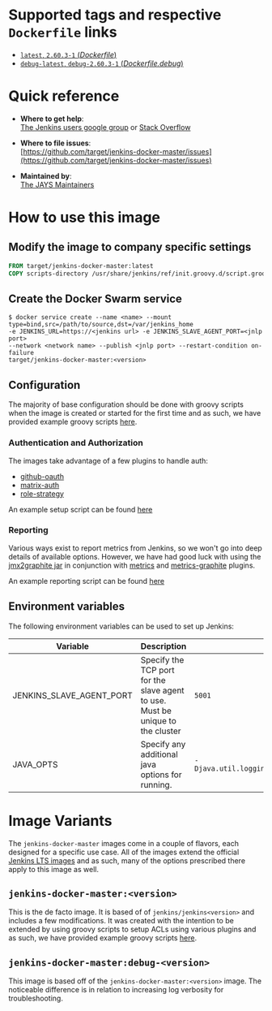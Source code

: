 # Supported tags and respective `Dockerfile` links

-	[`latest`, `2.60.3-1` (*Dockerfile*)](https://github.com/target/jenkins-docker-master/blob/master/Dockerfile)
-	[`debug-latest`, `debug-2.60.3-1` (*Dockerfile.debug*)](https://github.com/target/jenkins-docker-master/blob/master/Dockerfile.debug)

# Quick reference

-	**Where to get help**:  
  [The Jenkins users google group](https://groups.google.com/forum/?nomobile=true#!forum/jenkinsci-users) or [Stack Overflow](https://stackoverflow.com/search?tab=newest&q=jenkins)

-	**Where to file issues**:  
  [https://github.com/target/jenkins-docker-master/issues](https://github.com/target/jenkins-docker-master/issues)

-	**Maintained by**:  
  [The JAYS Maintainers](https://github.com/target/jenkins-docker-master/blob/master/MAINTAINERS)

# How to use this image

## Modify the image to company specific settings

```dockerfile
FROM target/jenkins-docker-master:latest
COPY scripts-directory /usr/share/jenkins/ref/init.groovy.d/script.groovy
```

## Create the Docker Swarm service

```console
$ docker service create --name <name> --mount type=bind,src=/path/to/source,dst=/var/jenkins_home
-e JENKINS_URL=https://<jenkins url> -e JENKINS_SLAVE_AGENT_PORT=<jnlp port>
--network <network name> --publish <jnlp port> --restart-condition on-failure
target/jenkins-docker-master:<version>
```

## Configuration

The majority of base configuration should be done with groovy scripts when the image is created or started for the first time and as such, we have provided example groovy scripts [here](https://github.com/target/jenkins-docker-master/blob/master/examples).

### Authentication and Authorization

The images take advantage of a few plugins to handle auth:
- [github-oauth](https://plugins.jenkins.io/github-oauth)
- [matrix-auth](https://plugins.jenkins.io/matrix-auth)
- [role-strategy](https://plugins.jenkins.io/role-strategy)

An example setup script can be found [here](https://github.com/target/jenkins-docker-master/blob/master/examples/setup_security.groovy)

### Reporting
Various ways exist to report metrics from Jenkins, so we won't go into deep details of available options. However, we have had good luck with using the [jmx2graphite jar](https://github.com/logzio/jmx2graphite) in conjunction with [metrics](https://plugins.jenkins.io/metrics) and [metrics-graphite](https://plugins.jenkins.io/metrics-graphite) plugins.

An example reporting script can be found [here](https://github.com/target/jenkins-docker-master/blob/master/examples/setup_reporting.groovy)

## Environment variables

The following environment variables can be used to set up Jenkins:

| Variable                          | Description | Example |
| --------------------------------- | ----------- | ------- |
| JENKINS_SLAVE_AGENT_PORT          | Specify the TCP port for the slave agent to use. Must be unique to the cluster | `5001` |
| JAVA_OPTS                         | Specify any additional java options for running. | `-Djava.util.logging.config.file=/var/jenkins_home/log.properties` |

# Image Variants

The `jenkins-docker-master` images come in a couple of flavors, each designed for a specific use case. All of the images extend the official [Jenkins LTS images](https://hub.docker.com/r/jenkins/jenkins)
and as such, many of the options prescribed there apply to this image as well.

## `jenkins-docker-master:<version>`
This is the de facto image. It is based of of `jenkins/jenkins<version>` and includes a few modifications. It was created with the intention to be extended by using groovy scripts to setup ACLs using various plugins and as such, we have provided example groovy scripts [here](https://github.com/target/jenkins-docker-master/blob/master/examples).

## `jenkins-docker-master:debug-<version>`
This image is based off of the `jenkins-docker-master:<version>` image. The noticeable difference is in relation to increasing log verbosity for troubleshooting.
